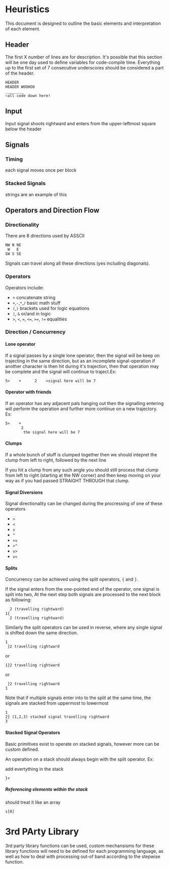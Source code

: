 # Heuristics

This document is designed to outline the basic elements and interpretation of
each element.

## Header

The first X number of lines are for description. It's possible that this
section will be one day used to define variables for code-compile time.
Everything up to the first set of 7 consecutive underscores should be
considered a part of the header.

```
HEADER
HEADER WOOHOO
________
~all code down here!
```

## Input

Input signal shoots rightward and enters from the upper-leftmost square below
the header

## Signals

### Timing
each signal moves once per block

### Stacked Signals
strings are an example of this


## Operators and Direction Flow

### Directionality

There are 8 directions used by ASSCII
```
NW N NE
 W   E  
SW S SE
```
Signals can travel along all these directions (yes including diagonals).


### Operators 

Operators include:
 - `+` concatenate string
 - `+`,`-`,`*`,`/` basic math stuff
 - `(`,`)` brackets used for logic equations
 - `|`, `&` or/and in logic 
 - `>`, `<`, `=`, `<=`, `>=`, `!=` equalities 
 
### Direction / Concurrency

#### Lone operator

If a signal passes by a single lone operator, then the signal will be 
keep on trajecting in the same direction, but as an incomplete signal-operation
if another character is then hit during it's trajection, then that operation
may be complete and the signal will continue to traject.Ex:

```
5>    +      2    >signal here will be 7
```


#### Operator with friends

If an operator has any adjacent pals hanging out then the signalling entering
will perform the operation and further more continue on a new trajectory. Ex:

```
5>    +
       2
        the signal here will be 7
```

#### Clumps

If a whole bunch of stuff is clumped together then we should intepret the clump 
from left to right, followed by the next line

If you hit a clump from any such angle you should still process that clump from
left to right (starting at the NW corner) and then keep moving on your way as
if you had passed STRAIGHT THROUGH that clump.


#### Signal Diversions 

Signal directionality can be changed during the procressing of one of these operators

 - `>` 
 - `<` 
 - `v` 
 - `^` 
 - `>v`
 - `>^`
 - `v>`
 - `v<`

#### Splits

Concurrency can be achieved using the split operators, `{` and `}`. 

If the signal enters from the one-pointed end of the operator, one signal is
split into two, At the next step both signals are processed to the next block
as following: 

```
  2 (travelling rightward)
1{
  2 (travelling rightward)
```

Similarly the split operators can be used in reverse, where any single signal
is shifted down the same direction.

```
1   
 }2 travelling rightward
``` 
or
```
1}2 travelling rightward
``` 
or
```
 }2 travelling rightward
1
``` 
Note that if multiple signals enter into to the split at the same time, 
the signals are stacked from uppermost to lowermost

```
1
2} (1,2,3) stacked signal travelling rightward
3
```

#### Stacked Signal Operators
Basic primitives exist to operate on stacked signals, however more can be custom defined. 

An operation on a stack should always begin with the split operator. Ex:

add evertything in the stack
```
}+
```

##### Referencing elements within the stack

should treat it like an array
```
s[0]
```


# 3rd PArty Library

3rd party library functions can be used, custom mechansisms for these library functions will
need to be defined for each programming language, as well as how to deal with processing
out-of band according to the stepwise function.
